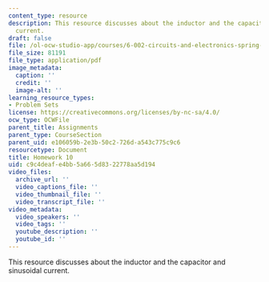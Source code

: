 ```yaml
---
content_type: resource
description: This resource discusses about the inductor and the capacitor and sinusoidal
  current.
draft: false
file: /ol-ocw-studio-app/courses/6-002-circuits-and-electronics-spring-2007/c9c4deafe4bb5a665d8322778aa5d194_hw10.pdf
file_size: 81191
file_type: application/pdf
image_metadata:
  caption: ''
  credit: ''
  image-alt: ''
learning_resource_types:
- Problem Sets
license: https://creativecommons.org/licenses/by-nc-sa/4.0/
ocw_type: OCWFile
parent_title: Assignments
parent_type: CourseSection
parent_uid: e106059b-2e3b-50c2-726d-a543c775c9c6
resourcetype: Document
title: Homework 10
uid: c9c4deaf-e4bb-5a66-5d83-22778aa5d194
video_files:
  archive_url: ''
  video_captions_file: ''
  video_thumbnail_file: ''
  video_transcript_file: ''
video_metadata:
  video_speakers: ''
  video_tags: ''
  youtube_description: ''
  youtube_id: ''
---
```

This resource discusses about the inductor and the capacitor and sinusoidal current.